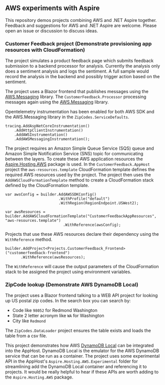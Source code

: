 ## AWS experiments with Aspire

This repository demos projects combining AWS and .NET Aspire together. Feedback and suggestions
for AWS and .NET Aspire are welcome. Please open an issue or discussion to discuss ideas.


### Customer Feedback project (Demonstrate provisioning app resources with CloudFormation)

The project simulates a product feedback page which submits feedback submission to a backend 
processor for analysis. Currently the analysis only does a sentiment analysis and logs the
sentiment. A full sample would record the analysis in the backend and 
possibly trigger action based on the sentiment.

The project uses a Blazor frontend that publishes messages using the [AWS.Messaging](https://github.com/awslabs/aws-dotnet-messaging)
library. The `CustomerFeedback.Processor` processing messages again using the [AWS.Messaging](https://github.com/awslabs/aws-dotnet-messaging)
library.

Opentelemetry instrumentation has been enabled for both AWS SDK and the AWS.Messaging library
in the `ZipCodes.ServiceDefaults`.

```
tracing.AddAspNetCoreInstrumentation()
    .AddHttpClientInstrumentation()
    .AddAWSInstrumentation()
    .AddAWSMessagingInstrumentation();
```

The project requires an Amazon Simple Queue Service (SQS) queue and Amazon Simple Notification Service (SNS)
topic for communicating between the layers. To create these AWS application resources the [Aspire.Hosting.AWS](https://www.nuget.org/packages/Aspire.Hosting.AWS)
package is used. In the `CustomerFeedback.AppHost` project the `aws-resources.template` CloudFormation template defines
the required AWS resources used by the project. The project then uses the `AddAWSCloudFormationTemplate` method
to create a CloudFormation stack defined by the CloudFormation template.

```
var awsConfig = builder.AddAWSSDKConfig()
                        .WithProfile("default")
                        .WithRegion(RegionEndpoint.USWest2);

var awsResources = builder.AddAWSCloudFormationTemplate("CustomerFeedbackAppResources", "aws-resources.template")
                          .WithReference(awsConfig);
```

Projects that use these AWS resources declare their dependency using the `WithReference` method.

```
builder.AddProject<Projects.CustomerFeedback_Frontend>("customerfeedback-frontend")
       .WithReference(awsResources);
```

The `WithReference` will cause the output parameters of the CloudFormation stack to be assigned the 
project using environment variables.

### ZipCode lookup (Demonstrate AWS DynamoDB Local)

The project uses a Blazor frontend talking to a WEB API project for looking up US postal zip codes. In the search
box you can search by:
* Code like `98052` for Redmond Washington
* State 2 letter acronym like `WA` for Washington
* City like `Redmond`

The `ZipCodes.DataLoader` project ensures the table exists and loads the table from a csv file.

This project demonstrates how AWS [DynamoDB Local](https://docs.aws.amazon.com/amazondynamodb/latest/developerguide/DynamoDBLocal.html) 
can be integrated into the AppHost. DynamoDB Local is the emulator for the AWS DynamoDB service
that can be run as a container. The project uses some experimental API in the AppHost's `Aspire.Hosting.AWS.Experimental`
folder for streamlining add the DynamoDB Local container and referencing it to projects. It would be really 
helpful to hear if these APIs are worth adding to the `Aspire.Hosting.AWS` package.